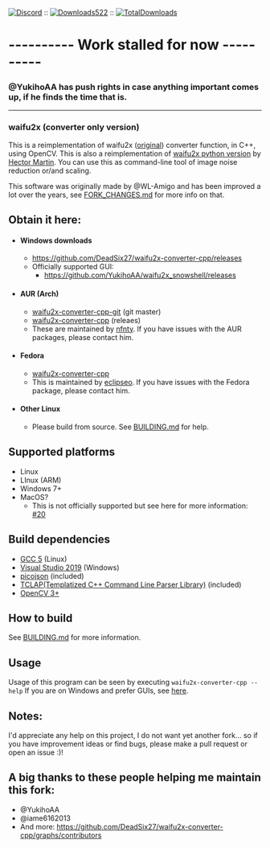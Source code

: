 [![Discord](https://img.shields.io/badge/Discord-Join-blue.svg)](https://discord.gg/gAvufS2) :: [![Downloads522](https://img.shields.io/github/downloads/DeadSix27/waifu2x-converter-cpp/latest/total.svg)](https://github.com/DeadSix27/waifu2x-converter-cpp/releases) :: [![TotalDownloads](https://img.shields.io/github/downloads/DeadSix27/waifu2x-converter-cpp/total.svg)](https://github.com/DeadSix27/waifu2x-converter-cpp/releases)

# ---------- Work stalled for now ----------
### @YukihoAA has push rights in case anything important comes up, if he finds the time that is.
---

### waifu2x (converter only version)

This is a reimplementation of waifu2x ([original](https://github.com/nagadomi/waifu2x)) converter function, in C++, using OpenCV.
This is also a reimplementation of [waifu2x python version](https://marcan.st/transf/waifu2x.py) by [Hector Martin](https://marcan.st/blog/).
You can use this as command-line tool of image noise reduction or/and scaling.

This software was originally made by @WL-Amigo and has been improved a lot over the years, see [FORK_CHANGES.md](FORK_CHANGES.md) for more info on that.

## Obtain it here:

- #### Windows downloads
  - https://github.com/DeadSix27/waifu2x-converter-cpp/releases
  - Officially supported GUI:
	  - https://github.com/YukihoAA/waifu2x_snowshell/releases

- #### AUR (Arch)
  - [waifu2x-converter-cpp-git](https://aur.archlinux.org/packages/waifu2x-converter-cpp-git/) (git master)
  - [waifu2x-converter-cpp](https://aur.archlinux.org/packages/waifu2x-converter-cpp/) (releaes)
  - These are maintained by [nfnty](https://aur.archlinux.org/account/nfnty). If you have issues with the AUR packages, please contact him.
  
- #### Fedora
  - [waifu2x-converter-cpp](https://apps.fedoraproject.org/packages/waifu2x-converter-cpp)
  - This is maintained by [eclipseo](https://fedoraproject.org/wiki/User:Eclipseo). If you have issues with the Fedora package, please contact him.
  
- ####  Other Linux
	 - Please build from source. See [BUILDING.md](BUILDING.md) for help.

## Supported platforms

 - Linux
 - LInux (ARM)
 - Windows 7+  
 - MacOS?
   - This is not officially supported but see here for more information: [#20](https://github.com/DeadSix27/waifu2x-converter-cpp/issues/20)
 
## Build dependencies

 - [GCC 5](https://gcc.gnu.org/) (Linux)
 - [Visual Studio 2019](https://visualstudio.microsoft.com/downloads/) (Windows)
 - [picojson](https://github.com/kazuho/picojson) (included)
 - [TCLAP(Templatized C++ Command Line Parser Library)](http://tclap.sourceforge.net/) (included)
 - [OpenCV 3+](https://opencv.org/releases.html)

## How to build

See [BUILDING.md](BUILDING.md) for more information.

## Usage

Usage of this program can be seen by executing `waifu2x-converter-cpp --help`
If you are on Windows and prefer GUIs, see [here](#windows-downloads).

## Notes:

I'd appreciate any help on this project, I do not want yet another fork... so if you have improvement ideas or find bugs, please make a pull request or open an issue :)!

## A big thanks to these people helping me maintain this fork:

- @YukihoAA
- @iame6162013
- And more: https://github.com/DeadSix27/waifu2x-converter-cpp/graphs/contributors
